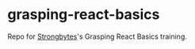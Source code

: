 # grasping-react-basics

Repo for [Strongbytes](https://strongbytes.ro)'s Grasping React Basics training.
